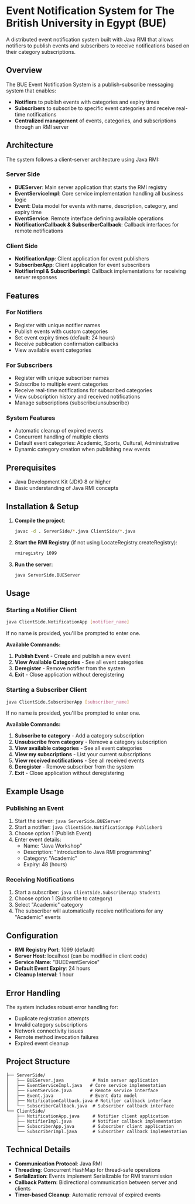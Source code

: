 # Event Notification System for The British University in Egypt (BUE)

A distributed event notification system built with Java RMI that allows notifiers to publish events and subscribers to receive notifications based on their category subscriptions.

## Overview

The BUE Event Notification System is a publish-subscribe messaging system that enables:
- **Notifiers** to publish events with categories and expiry times
- **Subscribers** to subscribe to specific event categories and receive real-time notifications
- **Centralized management** of events, categories, and subscriptions through an RMI server

## Architecture

The system follows a client-server architecture using Java RMI:

### Server Side
- **BUEServer**: Main server application that starts the RMI registry
- **EventServiceImpl**: Core service implementation handling all business logic
- **Event**: Data model for events with name, description, category, and expiry time
- **EventService**: Remote interface defining available operations
- **NotificationCallback & SubscriberCallback**: Callback interfaces for remote notifications

### Client Side
- **NotificationApp**: Client application for event publishers
- **SubscriberApp**: Client application for event subscribers
- **NotifierImpl & SubscriberImpl**: Callback implementations for receiving server responses

## Features

### For Notifiers
- Register with unique notifier names
- Publish events with custom categories
- Set event expiry times (default: 24 hours)
- Receive publication confirmation callbacks
- View available event categories

### For Subscribers
- Register with unique subscriber names
- Subscribe to multiple event categories
- Receive real-time notifications for subscribed categories
- View subscription history and received notifications
- Manage subscriptions (subscribe/unsubscribe)

### System Features
- Automatic cleanup of expired events
- Concurrent handling of multiple clients
- Default event categories: Academic, Sports, Cultural, Administrative
- Dynamic category creation when publishing new events

## Prerequisites

- Java Development Kit (JDK) 8 or higher
- Basic understanding of Java RMI concepts

## Installation & Setup

1. **Compile the project**:
   ```bash
   javac -d . ServerSide/*.java ClientSide/*.java
   ```

2. **Start the RMI Registry** (if not using LocateRegistry.createRegistry):
   ```bash
   rmiregistry 1099
   ```

3. **Run the server**:
   ```bash
   java ServerSide.BUEServer
   ```

## Usage

### Starting a Notifier Client

```bash
java ClientSide.NotificationApp [notifier_name]
```

If no name is provided, you'll be prompted to enter one.

**Available Commands:**
1. **Publish Event** - Create and publish a new event
2. **View Available Categories** - See all event categories
3. **Deregister** - Remove notifier from the system
4. **Exit** - Close application without deregistering

### Starting a Subscriber Client

```bash
java ClientSide.SubscriberApp [subscriber_name]
```

If no name is provided, you'll be prompted to enter one.

**Available Commands:**
1. **Subscribe to category** - Add a category subscription
2. **Unsubscribe from category** - Remove a category subscription
3. **View available categories** - See all event categories
4. **View my subscriptions** - List your current subscriptions
5. **View received notifications** - See all received events
6. **Deregister** - Remove subscriber from the system
7. **Exit** - Close application without deregistering

## Example Usage

### Publishing an Event
1. Start the server: `java ServerSide.BUEServer`
2. Start a notifier: `java ClientSide.NotificationApp Publisher1`
3. Choose option 1 (Publish Event)
4. Enter event details:
   - Name: "Java Workshop"
   - Description: "Introduction to Java RMI programming"
   - Category: "Academic"
   - Expiry: 48 (hours)

### Receiving Notifications
1. Start a subscriber: `java ClientSide.SubscriberApp Student1`
2. Choose option 1 (Subscribe to category)
3. Select "Academic" category
4. The subscriber will automatically receive notifications for any "Academic" events

## Configuration

- **RMI Registry Port**: 1099 (default)
- **Server Host**: localhost (can be modified in client code)
- **Service Name**: "BUEEventService"
- **Default Event Expiry**: 24 hours
- **Cleanup Interval**: 1 hour

## Error Handling

The system includes robust error handling for:
- Duplicate registration attempts
- Invalid category subscriptions
- Network connectivity issues
- Remote method invocation failures
- Expired event cleanup

## Project Structure

```
├── ServerSide/
│   ├── BUEServer.java           # Main server application
│   ├── EventServiceImpl.java   # Core service implementation
│   ├── EventService.java       # Remote service interface
│   ├── Event.java              # Event data model
│   ├── NotificationCallback.java # Notifier callback interface
│   └── SubscriberCallback.java  # Subscriber callback interface
└── ClientSide/
    ├── NotificationApp.java     # Notifier client application
    ├── NotifierImpl.java        # Notifier callback implementation
    ├── SubscriberApp.java       # Subscriber client application
    └── SubscriberImpl.java      # Subscriber callback implementation
```

## Technical Details

- **Communication Protocol**: Java RMI
- **Threading**: Concurrent HashMap for thread-safe operations
- **Serialization**: Events implement Serializable for RMI transmission
- **Callback Pattern**: Bidirectional communication between server and clients
- **Timer-based Cleanup**: Automatic removal of expired events
